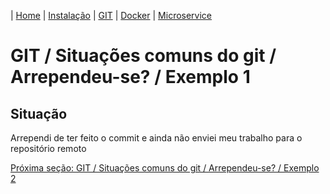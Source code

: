 | [Home](/handson_microservice) | [Instalação](/handson_microservice/instalacao) | [GIT](/handson_microservice/git) | [Docker](/handson_microservice/docker) | [Microservice](/handson_microservice/microservice)

# GIT / Situações comuns do git / Arrependeu-se? / Exemplo 1

## Situação

Arrependi de ter feito o commit e ainda não enviei meu trabalho para o repositório remoto

[Próxima seção: GIT / Situações comuns do git / Arrependeu-se? / Exemplo 2](tarde-demais-meu-commit-ja-foi-enviado-para-o-repositorio-remoto.md)
